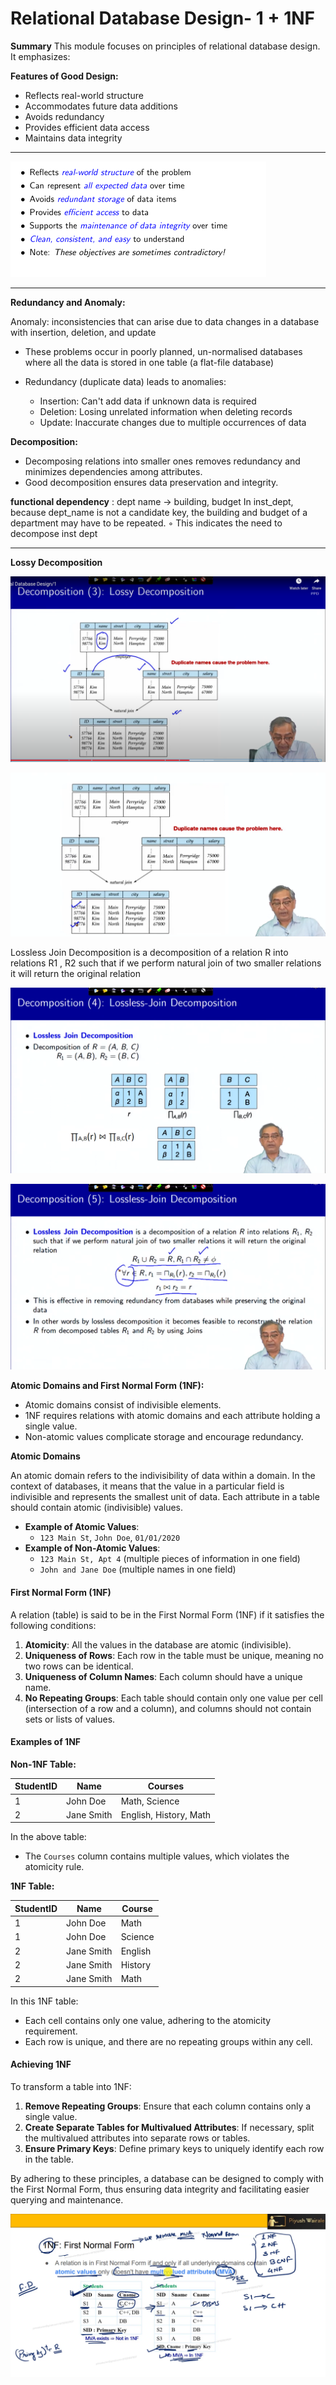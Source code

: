 # Relational Database Design- 1 + 1NF

**Summary**
This module focuses on principles of relational database design. It emphasizes:

**Features of Good Design:**

- Reflects real-world structure
- Accommodates future data additions
- Avoids redundancy
- Provides efficient data access
- Maintains data integrity

---

![1717563677565](image/Lecture5.1-RelationalDatabaseDesign1/1717563677565.png)

---

**Redundancy and Anomaly:**

Anomaly: inconsistencies that can arise due to data changes in a database with insertion, deletion, and update

- These problems occur in poorly planned, un-normalised databases where all the data is stored in one table (a flat-file database)
- Redundancy (duplicate data) leads to anomalies:

  - Insertion: Can't add data if unknown data is required
  - Deletion: Losing unrelated information when deleting records
  - Update: Inaccurate changes due to multiple occurrences of data

**Decomposition:**

- Decomposing relations into smaller ones removes redundancy and minimizes dependencies among attributes.
- Good decomposition ensures data preservation and integrity.

**functional dependency** : dept name → building, budget
In inst_dept, because dept_name is not a candidate key, the building and budget of a department may have to be repeated.
◦ This indicates the need to decompose inst dept

---

**Lossy Decomposition**

![1719803473000](image/Lecture5.1-RelationalDatabaseDesign1/1719803473000.png)

![1717567637165](image/Lecture5.1-RelationalDatabaseDesign1/1717567637165.png)

Lossless Join Decomposition is a decomposition of a relation R into relations R1 , R2 such that if we perform natural join of two smaller relations it will return the original relation

![1719803591340](image/Lecture5.1-RelationalDatabaseDesign1/1719803591340.png)

![1719803650073](image/Lecture5.1-RelationalDatabaseDesign1/1719803650073.png)

**Atomic Domains and First Normal Form (1NF):**

- Atomic domains consist of indivisible elements.
- 1NF requires relations with atomic domains and each attribute holding a single value.
- Non-atomic values complicate storage and encourage redundancy.

**Atomic Domains**

An atomic domain refers to the indivisibility of data within a domain. In the context of databases, it means that the value in a particular field is indivisible and represents the smallest unit of data. Each attribute in a table should contain atomic (indivisible) values.

- **Example of Atomic Values**:
  - `123 Main St`, `John Doe`, `01/01/2020`
- **Example of Non-Atomic Values**:
  - `123 Main St, Apt 4` (multiple pieces of information in one field)
  - `John and Jane Doe` (multiple names in one field)

#### First Normal Form (1NF)

A relation (table) is said to be in the First Normal Form (1NF) if it satisfies the following conditions:

1. **Atomicity**: All the values in the database are atomic (indivisible).
2. **Uniqueness of Rows**: Each row in the table must be unique, meaning no two rows can be identical.
3. **Uniqueness of Column Names**: Each column should have a unique name.
4. **No Repeating Groups**: Each table should contain only one value per cell (intersection of a row and a column), and columns should not contain sets or lists of values.

#### Examples of 1NF

**Non-1NF Table:**

| StudentID | Name       | Courses                |
| --------- | ---------- | ---------------------- |
| 1         | John Doe   | Math, Science          |
| 2         | Jane Smith | English, History, Math |

In the above table:

- The `Courses` column contains multiple values, which violates the atomicity rule.

**1NF Table:**

| StudentID | Name       | Course  |
| --------- | ---------- | ------- |
| 1         | John Doe   | Math    |
| 1         | John Doe   | Science |
| 2         | Jane Smith | English |
| 2         | Jane Smith | History |
| 2         | Jane Smith | Math    |

In this 1NF table:

- Each cell contains only one value, adhering to the atomicity requirement.
- Each row is unique, and there are no repeating groups within any cell.

#### Achieving 1NF

To transform a table into 1NF:

1. **Remove Repeating Groups**: Ensure that each column contains only a single value.
2. **Create Separate Tables for Multivalued Attributes**: If necessary, split the multivalued attributes into separate rows or tables.
3. **Ensure Primary Keys**: Define primary keys to uniquely identify each row in the table.

By adhering to these principles, a database can be designed to comply with the First Normal Form, thus ensuring data integrity and facilitating easier querying and maintenance.



![1719848394569](image/Lecture5.1-RelationalDatabaseDesign1/1719848394569.png)
